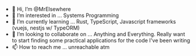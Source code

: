 - 👋 Hi, I’m @MrElsewhere
- 👀 I’m interested in ... Systems Programming
- 🌱 I’m currently learning ... Rust, TypeScript, Javascript frameworks (vuejs, nestjs w/ TypeORM)
- 💞️ I’m looking to collaborate on ... Anything and Everything. Really want to start finding some practical applications for the code I've been writing
- 📫 How to reach me ... unreachable atm

<!---
MrElsewhere/MrElsewhere is a ✨ special ✨ repository because its `README.md` (this file) appears on your GitHub profile.
You can click the Preview link to take a look at your changes.
--->
